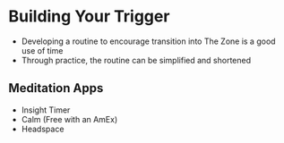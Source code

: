 # Building Your Trigger

* Developing a routine to encourage transition into The Zone is a good use of time
* Through practice, the routine can be simplified and shortened

## Meditation Apps

* Insight Timer
* Calm (Free with an AmEx)
* Headspace
